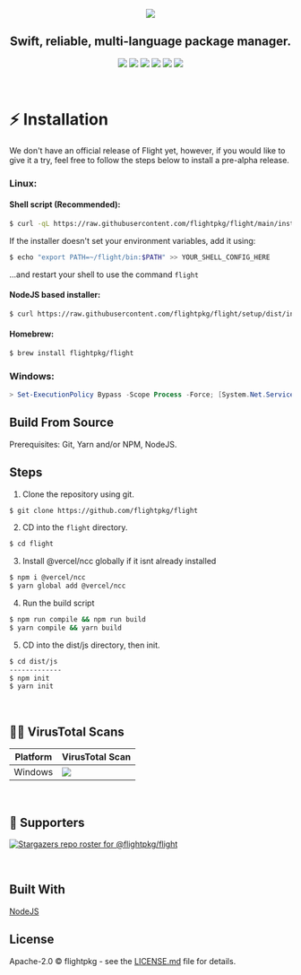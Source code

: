<p align="center">
<a href="https://discord.gg/nSq93KYykn">
  <img src="https://media.discordapp.net/attachments/963759772455292961/975778403955404840/Banner.png?width=1440&height=388" />
</a>
</p>
<!-- <h1 align="center">Flight</h1> -->
<h2 align="center">Swift, reliable, multi-language package manager.</h2>

<p align="center">
<img src="https://github.com/flightpkg/flight/actions/workflows/compile.yml/badge.svg?branch=main">
<img src="https://sonarcloud.io/api/project_badges/measure?project=flightpkg_flight&metric=alert_status">
<img src="https://img.shields.io/github/languages/code-size/flightpkg/flight?color=6190E8">
<img src="https://img.shields.io/github/issues/flightpkg/flight?color=6190E8">
<img src="https://img.shields.io/github/package-json/v/flightpkg/flight?color=6190E8">
<img src="https://img.shields.io/tokei/lines/github/flightpkg/flight?color=6190E8&label=lines%20of%20code">
</p>
<br>





# :zap: Installation

We don't have an official release of Flight yet, however, if you would like to give it a try, feel free to follow the steps below to install a pre-alpha release.
<br>

### Linux:

#### Shell script (Recommended):
```bash
$ curl -qL https://raw.githubusercontent.com/flightpkg/flight/main/install.sh | bash
```

If the installer doesn't set your environment variables, add it using:

```bash
$ echo "export PATH=~/flight/bin:$PATH" >> YOUR_SHELL_CONFIG_HERE
```
...and restart your shell to use the command `flight`

#### NodeJS based installer:
```bash
$ curl https://raw.githubusercontent.com/flightpkg/flight/setup/dist/index.js -O && node index
```



#### Homebrew:
```bash
$ brew install flightpkg/flight
```

### Windows:
```ps1
> Set-ExecutionPolicy Bypass -Scope Process -Force; [System.Net.ServicePointManager]::SecurityProtocol = [System.Net.ServicePointManager]::SecurityProtocol -bor 3072; iex ((New-Object System.Net.WebClient).DownloadString('https://raw.githubusercontent.com/flightpkg/flight/main/install.ps1'))
```

## Build From Source
Prerequisites: Git, Yarn and/or NPM, NodeJS.

## Steps

1. Clone the repository using git.

```bash
$ git clone https://github.com/flightpkg/flight
```

2. CD into the `flight` directory.

```bash
$ cd flight
```

3. Install @vercel/ncc globally if it isnt already installed

```bash
$ npm i @vercel/ncc
$ yarn global add @vercel/ncc
```

4. Run the build script
```bash
$ npm run compile && npm run build
$ yarn compile && yarn build
```

5. CD into the dist/js directory, then init.
```bash
$ cd dist/js
-------------
$ npm init 
$ yarn init
```

<br>

## 🕵️‍♂️ VirusTotal Scans
| **Platform** | **VirusTotal Scan**    |
| -------  | ------------------ |
| Windows  | <a href="https://www.virustotal.com/gui/file/f7748343325785c81476bc802441010b624b3bbd989770a8b3ee5b694a7d5ed7/detection"> <img src="https://img.shields.io/badge/dynamic/json?label=Detections&query=%24.positives&url=https%3A%2F%2Fupdates.flightpkg.js.org%2Fapi%2Fvirustotal-win"> </a> |

<br>

## :clap: Supporters

[![Stargazers repo roster for @flightpkg/flight](https://reporoster.com/stars/flightpkg/flight)](https://github.com/flightpkg/flight/stargazers)

<br>

## Built With

[NodeJS](https://nodejs.org/)

## License

Apache-2.0 © flightpkg - see the [LICENSE.md](LICENSE) file for details.

